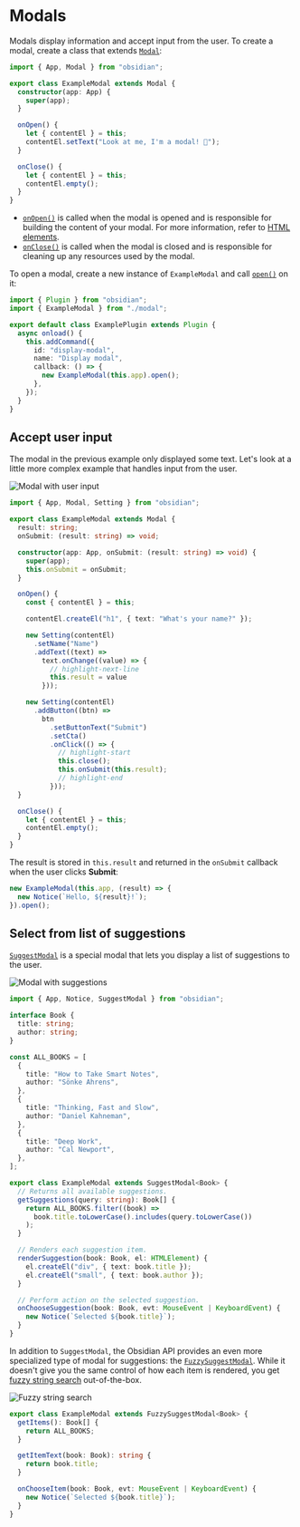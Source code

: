 # Modals

Modals display information and accept input from the user. To create a modal, create a class that extends [`Modal`](../reference/typescript/classes/Modal.md):

```ts title="modal.ts"
import { App, Modal } from "obsidian";

export class ExampleModal extends Modal {
  constructor(app: App) {
    super(app);
  }

  onOpen() {
    let { contentEl } = this;
    contentEl.setText("Look at me, I'm a modal! 👀");
  }

  onClose() {
    let { contentEl } = this;
    contentEl.empty();
  }
}
```

- [`onOpen()`](../reference/typescript/classes/Modal.md#onopen) is called when the modal is opened and is responsible for building the content of your modal. For more information, refer to [HTML elements](html-elements.md).
- [`onClose()`](../reference/typescript/classes/Modal.md#onclose) is called when the modal is closed and is responsible for cleaning up any resources used by the modal.

To open a modal, create a new instance of `ExampleModal` and call [`open()`](../reference/typescript/classes/Modal.md#open) on it:

```ts title="main.ts"
import { Plugin } from "obsidian";
import { ExampleModal } from "./modal";

export default class ExamplePlugin extends Plugin {
  async onload() {
    this.addCommand({
      id: "display-modal",
      name: "Display modal",
      callback: () => {
        new ExampleModal(this.app).open();
      },
    });
  }
}
```

## Accept user input

The modal in the previous example only displayed some text. Let's look at a little more complex example that handles input from the user.

![Modal with user input](/images/img/modal-input.png)

```ts title="modal.ts"
import { App, Modal, Setting } from "obsidian";

export class ExampleModal extends Modal {
  result: string;
  onSubmit: (result: string) => void;

  constructor(app: App, onSubmit: (result: string) => void) {
    super(app);
    this.onSubmit = onSubmit;
  }

  onOpen() {
    const { contentEl } = this;

    contentEl.createEl("h1", { text: "What's your name?" });

    new Setting(contentEl)
      .setName("Name")
      .addText((text) =>
        text.onChange((value) => {
          // highlight-next-line
          this.result = value
        }));

    new Setting(contentEl)
      .addButton((btn) =>
        btn
          .setButtonText("Submit")
          .setCta()
          .onClick(() => {
            // highlight-start
            this.close();
            this.onSubmit(this.result);
            // highlight-end
          }));
  }

  onClose() {
    let { contentEl } = this;
    contentEl.empty();
  }
}
```

The result is stored in `this.result` and returned in the `onSubmit` callback when the user clicks **Submit**:

```ts
new ExampleModal(this.app, (result) => {
  new Notice(`Hello, ${result}!`);
}).open();
```

## Select from list of suggestions

[`SuggestModal`](../reference/typescript/classes/SuggestModal.md) is a special modal that lets you display a list of suggestions to the user.

![Modal with suggestions](/images/img/suggest-modal.gif)

```ts title="modal.ts"
import { App, Notice, SuggestModal } from "obsidian";

interface Book {
  title: string;
  author: string;
}

const ALL_BOOKS = [
  {
    title: "How to Take Smart Notes",
    author: "Sönke Ahrens",
  },
  {
    title: "Thinking, Fast and Slow",
    author: "Daniel Kahneman",
  },
  {
    title: "Deep Work",
    author: "Cal Newport",
  },
];

export class ExampleModal extends SuggestModal<Book> {
  // Returns all available suggestions.
  getSuggestions(query: string): Book[] {
    return ALL_BOOKS.filter((book) =>
      book.title.toLowerCase().includes(query.toLowerCase())
    );
  }

  // Renders each suggestion item.
  renderSuggestion(book: Book, el: HTMLElement) {
    el.createEl("div", { text: book.title });
    el.createEl("small", { text: book.author });
  }

  // Perform action on the selected suggestion.
  onChooseSuggestion(book: Book, evt: MouseEvent | KeyboardEvent) {
    new Notice(`Selected ${book.title}`);
  }
}
```

In addition to `SuggestModal`, the Obsidian API provides an even more specialized type of modal for suggestions: the [`FuzzySuggestModal`](../reference/typescript/classes/FuzzySuggestModal.md). While it doesn't give you the same control of how each item is rendered, you get [fuzzy string search](https://en.wikipedia.org/wiki/Approximate_string_matching) out-of-the-box.

![Fuzzy string search](/images/img/fuzzy-suggestion-modal.png)

```ts
export class ExampleModal extends FuzzySuggestModal<Book> {
  getItems(): Book[] {
    return ALL_BOOKS;
  }

  getItemText(book: Book): string {
    return book.title;
  }

  onChooseItem(book: Book, evt: MouseEvent | KeyboardEvent) {
    new Notice(`Selected ${book.title}`);
  }
}
```
